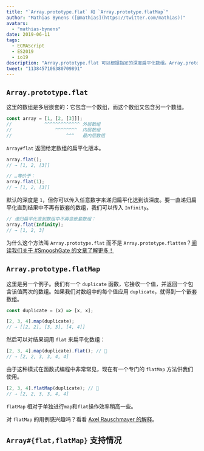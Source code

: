 ```yaml
---
title: "`Array.prototype.flat` 和 `Array.prototype.flatMap`"
author: "Mathias Bynens ([@mathias](https://twitter.com/mathias))"
avatars: 
  - "mathias-bynens"
date: 2019-06-11
tags: 
  - ECMAScript
  - ES2019
  - io19
description: "Array.prototype.flat 可以根据指定的深度扁平化数组。Array.prototype.flatMap 相当于先 map 再单独 flat 的结合体。"
tweet: "1138457106380709891"
---
```

## `Array.prototype.flat`

这里的数组是多层嵌套的：它包含一个数组，而这个数组又包含另一个数组。

```js
const array = [1, [2, [3]]];
//            ^^^^^^^^^^^^^ 外层数组
//                ^^^^^^^^  内层数组
//                    ^^^   最内层数组
```

`Array#flat` 返回给定数组的扁平化版本。

```js
array.flat();
// → [1, 2, [3]]

// …等价于：
array.flat(1);
// → [1, 2, [3]]
```
<!--truncate-->
默认的深度是 `1`，但你可以传入任意数字来递归扁平化达到该深度。要一直递归扁平化直到结果中不再有嵌套的数组，我们可以传入 `Infinity`。

```js
// 递归扁平化直到数组中不再含嵌套数组：
array.flat(Infinity);
// → [1, 2, 3]
```

为什么这个方法叫 `Array.prototype.flat` 而不是 `Array.prototype.flatten`？[阅读我们关于 #SmooshGate 的文章了解更多！](https://developers.google.com/web/updates/2018/03/smooshgate)

## `Array.prototype.flatMap`

这里是另一个例子。我们有一个 `duplicate` 函数，它接收一个值，并返回一个包含该值两次的数组。如果我们对数组中的每个值应用 `duplicate`，就得到一个嵌套数组。

```js
const duplicate = (x) => [x, x];

[2, 3, 4].map(duplicate);
// → [[2, 2], [3, 3], [4, 4]]
```

然后可以对结果调用 `flat` 来扁平化数组：

```js
[2, 3, 4].map(duplicate).flat(); // 🐌
// → [2, 2, 3, 3, 4, 4]
```

由于这种模式在函数式编程中非常常见，现在有一个专门的 `flatMap` 方法供我们使用。

```js
[2, 3, 4].flatMap(duplicate); // 🚀
// → [2, 2, 3, 3, 4, 4]
```

`flatMap` 相对于单独进行`map`和`flat`操作效率稍高一些。

对 `flatMap` 的用例感兴趣吗？看看 [Axel Rauschmayer 的解释](https://exploringjs.com/impatient-js/ch_arrays.html#flatmap-mapping-to-zero-or-more-values)。

## `Array#{flat,flatMap}` 支持情况

<feature-support chrome="69 /blog/v8-release-69#javascript-language-features"
                 firefox="62"
                 safari="12"
                 nodejs="11"
                 babel="yes https://github.com/zloirock/core-js#ecmascript-array"></feature-support>
